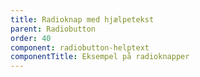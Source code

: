 ```yaml
---
title: Radioknap med hjælpetekst
parent: Radiobutton
order: 40
component: radiobutton-helptext
componentTitle: Eksempel på radioknapper
---
```


